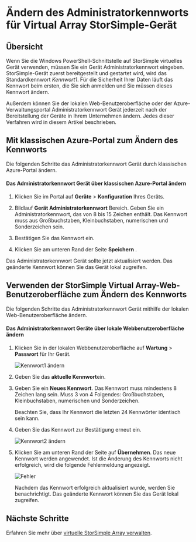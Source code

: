 <properties 
   pageTitle="StorSimple virtuelles Gerät Admin-Kennwort ändern | Microsoft Azure"
   description="Beschreibt, wie mithilfe der Azure-Verwaltungsportal oder StorSimple Virtual Array Webbenutzeroberfläche Gerät Administratorkennwort ändern."
   services="storsimple"
   documentationCenter="NA"
   authors="alkohli"
   manager="carmonm"
   editor="" />
<tags 
   ms.service="storsimple"
   ms.devlang="NA"
   ms.topic="article"
   ms.tgt_pltfrm="NA"
   ms.workload="TBD"
   ms.date="06/17/2016"
   ms.author="alkohli" />

# <a name="change-the-storsimple-virtual-array-device-administrator-password"></a>Ändern des Administratorkennworts für Virtual Array StorSimple-Gerät

## <a name="overview"></a>Übersicht

Wenn Sie die Windows PowerShell-Schnittstelle auf StorSimple virtuelles Gerät verwenden, müssen Sie ein Gerät Administratorkennwort eingeben. StorSimple-Gerät zuerst bereitgestellt und gestartet wird, wird das Standardkennwort *Kennwort1*. Für die Sicherheit Ihrer Daten läuft das Kennwort beim ersten, die Sie sich anmelden und Sie müssen dieses Kennwort ändern.

Außerdem können Sie der lokalen Web-Benutzeroberfläche oder der Azure-Verwaltungsportal Administratorkennwort Gerät jederzeit nach der Bereitstellung der Geräte in Ihrem Unternehmen ändern. Jedes dieser Verfahren wird in diesem Artikel beschrieben.

## <a name="use-the-azure-classic-portal-to-change-the-password"></a>Mit klassischen Azure-Portal zum Ändern des Kennworts

Die folgenden Schritte das Administratorkennwort Gerät durch klassischen Azure-Portal ändern.

#### <a name="to-change-the-device-administrator-password-via-the-azure-classic-portal"></a>Das Administratorkennwort Gerät über klassischen Azure-Portal ändern

1. Klicken Sie im Portal auf **Geräte** > **Konfiguration** Ihres Geräts.

2. Bildlauf **Gerät Administratorkennwort** Bereich. Geben Sie ein Administratorkennwort, das von 8 bis 15 Zeichen enthält. Das Kennwort muss aus Großbuchstaben, Kleinbuchstaben, numerischen und Sonderzeichen sein.

3. Bestätigen Sie das Kennwort ein.

4. Klicken Sie am unteren Rand der Seite **Speichern** .

Das Administratorkennwort Gerät sollte jetzt aktualisiert werden. Das geänderte Kennwort können Sie das Gerät lokal zugreifen.

## <a name="use-the-storsimple-virtual-array-web-ui-to-change-the-password"></a>Verwenden der StorSimple Virtual Array-Web-Benutzeroberfläche zum Ändern des Kennworts

Die folgenden Schritte das Administratorkennwort Gerät mithilfe der lokalen Web-Benutzeroberfläche ändern.

#### <a name="to-change-the-device-administrator-password-via-the-local-web-ui"></a>Das Administratorkennwort Geräte über lokale Webbenutzeroberfläche ändern

1. Klicken Sie in der lokalen Webbenutzeroberfläche auf **Wartung** > **Passwort** für Ihr Gerät.

    ![Kennwort1 ändern](./media/storsimple-ova-change-device-admin-password/image40.png)

2. Geben Sie das **aktuelle Kennwort**ein.

3. Geben Sie ein **Neues Kennwort**. Das Kennwort muss mindestens 8 Zeichen lang sein. Muss 3 von 4 Folgendes: Großbuchstaben, Kleinbuchstaben, numerischen und Sonderzeichen.

    Beachten Sie, dass Ihr Kennwort die letzten 24 Kennwörter identisch sein kann.

3. Geben Sie das Kennwort zur Bestätigung erneut ein.

    ![Kennwort2 ändern](./media/storsimple-ova-change-device-admin-password/image41.png)

4. Klicken Sie am unteren Rand der Seite auf **Übernehmen**. Das neue Kennwort werden angewendet. Ist die Änderung des Kennworts nicht erfolgreich, wird die folgende Fehlermeldung angezeigt.

    ![Fehler](./media/storsimple-ova-change-device-admin-password/image42.png)

    Nachdem das Kennwort erfolgreich aktualisiert wurde, werden Sie benachrichtigt. Das geänderte Kennwort können Sie das Gerät lokal zugreifen.

## <a name="next-steps"></a>Nächste Schritte

Erfahren Sie mehr über [virtuelle StorSimple Array verwalten](storsimple-ova-web-ui-admin.md).
